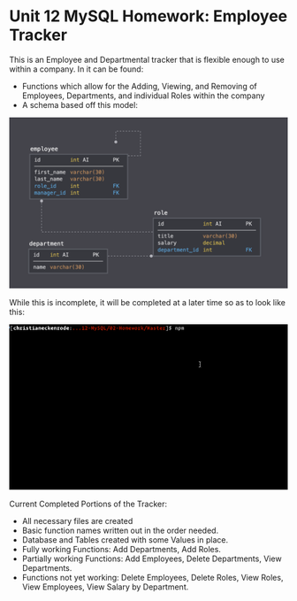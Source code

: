 # Unit 12 MySQL Homework: Employee Tracker

This is an Employee and Departmental tracker that is flexible enough to use within a company.  In it can be found:
* Functions which allow for the Adding, Viewing, and Removing of Employees, Departments, and individual Roles within the company
* A schema based off this model:

![Database Schema](Assets/schema.png)

While this is incomplete, it will be completed at a later time so as to look like this:

![Demonstration GIF](Assets/employee-tracker.gif)

Current Completed Portions of the Tracker:

* All necessary files are created
* Basic function names written out in the order needed.
* Database and Tables created with some Values in place.
* Fully working Functions: Add Departments, Add Roles.
* Partially working Functions: Add Employees, Delete Departments, View Departments.
* Functions not yet working: Delete Employees, Delete Roles, View Roles, View Employees, View Salary by Department.
